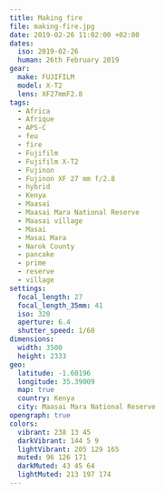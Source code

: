 ```yaml
---
title: Making fire
file: making-fire.jpg
date: 2019-02-26 11:02:00 +02:00
dates:
  iso: 2019-02-26
  human: 26th February 2019
gear:
  make: FUJIFILM
  model: X-T2
  lens: XF27mmF2.8
tags:
  - Africa
  - Afrique
  - APS-C
  - feu
  - fire
  - Fujifilm
  - Fujifilm X-T2
  - Fujinon
  - Fujinon XF 27 mm f/2.8
  - hybrid
  - Kenya
  - Maasai
  - Maasai Mara National Reserve
  - Maasai village
  - Masai
  - Masai Mara
  - Narok County
  - pancake
  - prime
  - reserve
  - village
settings:
  focal_length: 27
  focal_length_35mm: 41
  iso: 320
  aperture: 6.4
  shutter_speed: 1/60
dimensions:
  width: 3500
  height: 2333
geo:
  latitude: -1.60196
  longitude: 35.39009
  map: true
  country: Kenya
  city: Maasai Mara National Reserve
opengraph: true
colors:
  vibrant: 238 13 45
  darkVibrant: 144 5 9
  lightVibrant: 205 129 165
  muted: 96 126 171
  darkMuted: 43 45 64
  lightMuted: 213 197 174
---
```



